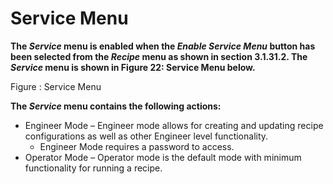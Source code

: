 # Service Menu

**The **_**Service**_** menu is enabled when the **_**Enable Service Menu**_** button has been selected from the **_**Recipe**_** menu as shown in section 3.1.31.2. The **_**Service**_** menu is shown in Figure 22: Service Menu below.**

Figure : Service Menu

**The **_**Service**_** menu contains the following actions:**

* Engineer Mode – Engineer mode allows for creating and updating recipe configurations as well as other Engineer level functionality.
  * Engineer Mode requires a password to access.
* Operator Mode – Operator mode is the default mode with minimum functionality for running a recipe.

